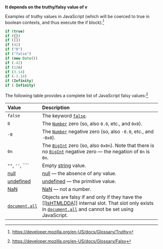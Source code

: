 **It depends on the truthy/falsy value of v**

Examples of truthy values in JavaScript (which will be coerced to true in boolean contexts, and thus execute the if block):[^1]

[^1]: https://developer.mozilla.org/en-US/docs/Glossary/Truthy

```javascript
if (true)
if ({})
if ([])
if (42)
if ("0")
if ("false")
if (new Date())
if (-42)
if (12n)
if (3.14)
if (-3.14)
if (Infinity)
if (-Infinity)
```



The following table provides a complete list of JavaScript falsy values:[^2]

[^2]: https://developer.mozilla.org/en-US/docs/Glossary/Falsy

| Value                                                        | Description                                                  |
| :----------------------------------------------------------- | :----------------------------------------------------------- |
| `false`                                                      | The keyword [`false`](https://developer.mozilla.org/en-US/docs/Web/JavaScript/Reference/Lexical_grammar#future_reserved_keywords_in_older_standards). |
| `0`                                                          | The [`Number`](https://developer.mozilla.org/en-US/docs/Web/JavaScript/Reference/Global_Objects/Number) zero (so, also `0.0`, etc., and `0x0`). |
| `-0`                                                         | The [`Number`](https://developer.mozilla.org/en-US/docs/Web/JavaScript/Reference/Global_Objects/Number) negative zero (so, also `-0.0`, etc., and `-0x0`). |
| `0n`                                                         | The [`BigInt`](https://developer.mozilla.org/en-US/docs/Web/JavaScript/Reference/Global_Objects/BigInt) zero (so, also `0x0n`). Note that there is no [`BigInt`](https://developer.mozilla.org/en-US/docs/Web/JavaScript/Reference/Global_Objects/BigInt) negative zero — the negation of `0n` is `0n`. |
| `""`, `''`, ````                                             | Empty [string](https://developer.mozilla.org/en-US/docs/Web/JavaScript/Reference/Global_Objects/String) value. |
| [null](https://developer.mozilla.org/en-US/docs/Glossary/Null) | [null](https://developer.mozilla.org/en-US/docs/Web/JavaScript/Reference/Operators/null) — the absence of any value. |
| [undefined](https://developer.mozilla.org/en-US/docs/Glossary/undefined) | [undefined](https://developer.mozilla.org/en-US/docs/Web/JavaScript/Reference/Global_Objects/undefined) — the primitive value. |
| [NaN](https://developer.mozilla.org/en-US/docs/Glossary/NaN) | [NaN](https://developer.mozilla.org/en-US/docs/Web/JavaScript/Reference/Global_Objects/NaN) — not a number. |
| [`document.all`](https://developer.mozilla.org/en-US/docs/Web/API/Document/all) | Objects are falsy if and only if they have the [[[IsHTMLDDA\]]](https://tc39.es/ecma262/#sec-IsHTMLDDA-internal-slot) internal slot. That slot only exists in [`document.all`](https://developer.mozilla.org/en-US/docs/Web/API/Document/all) and cannot be set using JavaScript. |